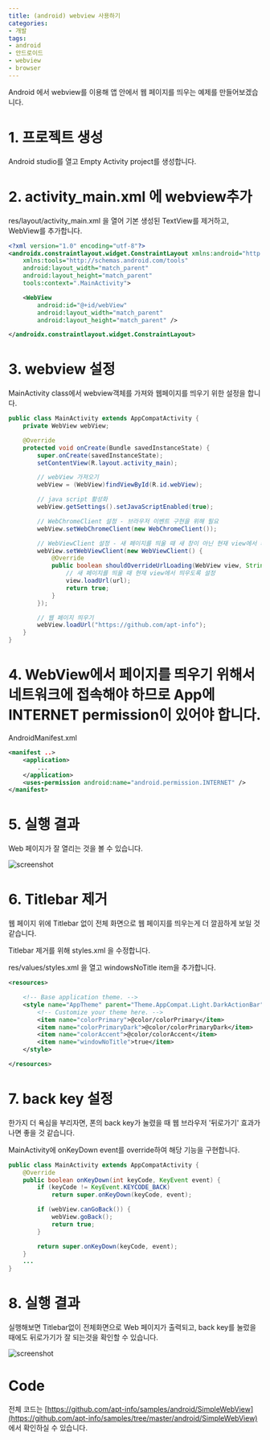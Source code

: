 ```yaml
---
title: (android) webview 사용하기
categories:
- 개발
tags:
- android
- 안드로이드
- webview
- browser
---
```


Android 에서 webview를 이용해 앱 안에서 웹 페이지를 띄우는 예제를 만들어보겠습니다.

# 1. 프로젝트 생성

Android studio를 열고 Empty Activity project를 생성합니다.

# 2. activity_main.xml 에 webview추가

res/layout/activity_main.xml 을 열어 기본 생성된 TextView를 제거하고, WebView를 추가합니다.

```xml
<?xml version="1.0" encoding="utf-8"?>
<androidx.constraintlayout.widget.ConstraintLayout xmlns:android="http://schemas.android.com/apk/res/android"
    xmlns:tools="http://schemas.android.com/tools"
    android:layout_width="match_parent"
    android:layout_height="match_parent"
    tools:context=".MainActivity">

    <WebView
        android:id="@+id/webView"
        android:layout_width="match_parent"
        android:layout_height="match_parent" />

</androidx.constraintlayout.widget.ConstraintLayout>
```

# 3. webview 설정

MainActivity class에서 webview객체를 가져와 웹페이지를 띄우기 위한 설정을 합니다.

```java
public class MainActivity extends AppCompatActivity {
    private WebView webView;

    @Override
    protected void onCreate(Bundle savedInstanceState) {
        super.onCreate(savedInstanceState);
        setContentView(R.layout.activity_main);

        // webView 가져오기
        webView = (WebView)findViewById(R.id.webView);

        // java script 활성화
        webView.getSettings().setJavaScriptEnabled(true);

        // WebChromeClient 설정 - 브라우저 이벤트 구현을 위해 필요
        webView.setWebChromeClient(new WebChromeClient());

        // WebViewClient 설정 - 새 페이지를 띄울 때 새 창이 아닌 현재 view에서 띄우기 위해 필요
        webView.setWebViewClient(new WebViewClient() {
            @Override
            public boolean shouldOverrideUrlLoading(WebView view, String url) {
                // 새 페이지를 띄울 때 현재 view에서 띄우도록 설정
                view.loadUrl(url);
                return true;
            }
        });

        // 웹 페이지 띄우기
        webView.loadUrl("https://github.com/apt-info");
    }
}

```

# 4. WebView에서 페이지를 띄우기 위해서 네트워크에 접속해야 하므로 App에 INTERNET permission이 있어야 합니다.

AndroidManifest.xml

```xml
<manifest ..>
    <application>
        ...
    </application>
    <uses-permission android:name="android.permission.INTERNET" />
</manifest>
```

# 5. 실행 결과

Web 페이지가 잘 열리는 것을 볼 수 있습니다.

![screenshot](https://apt-info.github.io/images/2019-09-03-android-webview/1.png)

# 6. Titlebar 제거

웹 페이지 위에 Titlebar 없이 전체 화면으로 웹 페이지를 띄우는게 더 깔끔하게 보일 것 같습니다.

Titlebar 제거를 위해 styles.xml 을 수정합니다.

res/values/styles.xml 을 열고 windowsNoTitle item을 추가합니다.

```xml
<resources>

    <!-- Base application theme. -->
    <style name="AppTheme" parent="Theme.AppCompat.Light.DarkActionBar">
        <!-- Customize your theme here. -->
        <item name="colorPrimary">@color/colorPrimary</item>
        <item name="colorPrimaryDark">@color/colorPrimaryDark</item>
        <item name="colorAccent">@color/colorAccent</item>
        <item name="windowNoTitle">true</item>
    </style>

</resources>
```

# 7. back key 설정

한가지 더 욕심을 부리자면, 폰의 back key가 눌렸을 때 웹 브라우저 '뒤로가기' 효과가 나면 좋을 것 같습니다.

MainActivity에 onKeyDown event를 override하여 해당 기능을 구현합니다.

```java
public class MainActivity extends AppCompatActivity {
    @Override
    public boolean onKeyDown(int keyCode, KeyEvent event) {
        if (keyCode != KeyEvent.KEYCODE_BACK)
            return super.onKeyDown(keyCode, event);

        if (webView.canGoBack()) {
            webView.goBack();
            return true;
        }

        return super.onKeyDown(keyCode, event);
    }
    ...
}
```

# 8. 실행 결과

실행해보면 Titlebar없이 전체화면으로 Web 페이지가 출력되고, back key를 눌렀을 때에도 뒤로가기가 잘 되는것을 확인할 수 있습니다.

![screenshot](https://apt-info.github.io/images/2019-09-03-android-webview/2.png)

# Code

전체 코드는 [https://github.com/apt-info/samples/android/SimpleWebView](https://github.com/apt-info/samples/tree/master/android/SimpleWebView) 에서 확인하실 수 있습니다.